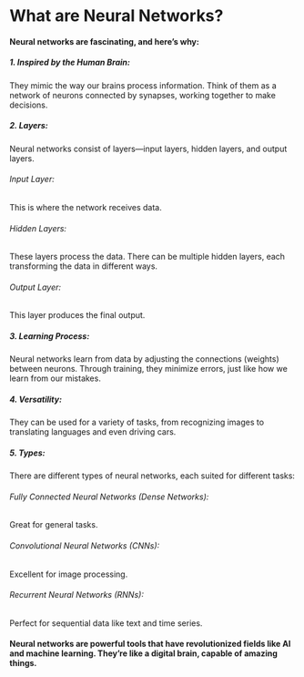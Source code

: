 # What are Neural Networks?

#### Neural networks are fascinating, and here’s why:

##### 1. Inspired by the Human Brain: 
They mimic the way our brains process information. Think of them as a network of neurons connected by synapses, working together to make decisions.

##### 2. Layers: 
Neural networks consist of layers—input layers, hidden layers, and output layers.

###### Input Layer: 
This is where the network receives data.

###### Hidden Layers: 
These layers process the data. There can be multiple hidden layers, each transforming the data in different ways.

###### Output Layer: 
This layer produces the final output.

##### 3. Learning Process: 
Neural networks learn from data by adjusting the connections (weights) between neurons. Through training, they minimize errors, just like how we learn from our mistakes.

##### 4. Versatility: 
They can be used for a variety of tasks, from recognizing images to translating languages and even driving cars.

##### 5. Types: 
There are different types of neural networks, each suited for different tasks:

###### Fully Connected Neural Networks (Dense Networks): 
Great for general tasks.

###### Convolutional Neural Networks (CNNs):
Excellent for image processing.

###### Recurrent Neural Networks (RNNs): 
Perfect for sequential data like text and time series.

#### Neural networks are powerful tools that have revolutionized fields like AI and machine learning. They’re like a digital brain, capable of amazing things.